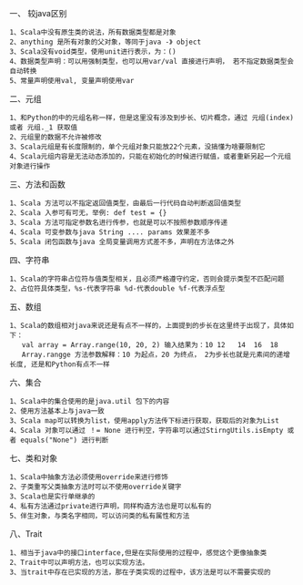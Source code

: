 一、 较java区别
    
    1、Scala中没有原生类的说法，所有数据类型都是对象
    2、anything 是所有对象的父对象，等同于java -》 object
    3、Scala没有void类型，使用unit进行表示，为：()
    4、数据类型声明：可以用强制类型，也可以用var/val 直接进行声明， 若不指定数据类型会自动转换
    5、常量声明使用val, 变量声明使用var
    
二、元组

    1、和Python的中的元组名称一样，但是这里没有涉及到步长、切片概念，通过 元组(index) 或者 元组._1 获取值
    2、元组里的数据不允许被修改
    3、Scala元组是有长度限制的，单个元组对象只能放22个元素，没搞懂为啥要限制它
    4、Scala元组内容是无法动态添加的，只能在初始化的时候进行赋值，或者重新另起一个元组对象进行操作
 
    
三、方法和函数
    
    1、Scala 方法可以不指定返回值类型，由最后一行代码自动判断返回值类型
    2、Scala 入参可有可无，举例: def test = {}
    3、Scala 方法可指定参数名进行传参，也就是可以不按照参数顺序传递
    4、Scala 可变参数与java String .... params 效果差不多
    5、Scala 闭包函数与java 全局变量调用方式差不多，声明在方法体之外
    
四、字符串

    1、Scala的字符串占位符与值类型相关，且必须严格遵守约定，否则会提示类型不匹配问题
    2、占位符具体类型，%s-代表字符串 %d-代表double %f-代表浮点型
    
    
五、数组

    1、Scala的数组相对java来说还是有点不一样的，上面提到的步长在这里终于出现了，具体如下：
       val array = Array.range(10, 20, 2) 输入结果为：10 12	14	16	18
       Array.rangge 方法参数解释：10 为起点，20 为终点， 2为步长也就是元素间的递增长度, 还是和Python有点不一样
       
六、集合
    
    1、Scala中的集合使用的是java.util 包下的内容
    2、使用方法基本上与java一致
    3、Scala map可以转换为list，使用apply方法传下标进行获取，获取后的对象为List
    4、Scala 对象可以通过 ！= None 进行判空，字符串可以通过StirngUtils.isEmpty 或者 equals("None") 进行判断
    
七、类和对象

    1、Scala中抽象方法必须使用override来进行修饰
    2、子类重写父类抽象方法时可以不使用override关键字
    3、Scala也是实行单继承的
    4、私有方法通过private进行声明，同样构造方法也是可以私有的
    5、伴生对象，与类名字相同，可以访问类的私有属性和方法
    
八、Trait
    
    1、相当于java中的接口interface,但是在实际使用的过程中，感觉这个更像抽象类
    2、Trait中可以声明方法，也可以实现方法。
    3、当trait中存在已实现的方法，那在子类实现的过程中，该方法是可以不需要实现的
          
       
            
      
